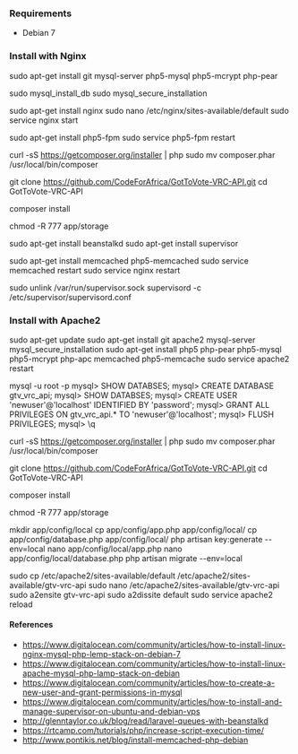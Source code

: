 ### Requirements

- Debian 7

### Install with Nginx

sudo apt-get install git mysql-server php5-mysql php5-mcrypt php-pear

sudo mysql_install_db
sudo mysql_secure_installation

sudo apt-get install nginx
sudo nano /etc/nginx/sites-available/default
sudo service nginx start


sudo apt-get install php5-fpm
sudo service php5-fpm restart

curl -sS https://getcomposer.org/installer | php
sudo mv composer.phar /usr/local/bin/composer

git clone https://github.com/CodeForAfrica/GotToVote-VRC-API.git
cd GotToVote-VRC-API

composer install

chmod -R 777 app/storage

sudo apt-get install beanstalkd
sudo apt-get install supervisor

sudo apt-get install memcached php5-memcached
sudo service memcached restart
sudo service nginx restart



sudo unlink /var/run/supervisor.sock
supervisord -c /etc/supervisor/supervisord.conf 


### Install with Apache2

sudo apt-get update
sudo apt-get install git apache2 mysql-server
mysql_secure_installation
sudo apt-get install php5 php-pear php5-mysql php5-mcrypt php-apc memcached php5-memcache
sudo service apache2 restart

mysql -u root -p
mysql> SHOW DATABSES;
mysql> CREATE DATABASE gtv_vrc_api;
mysql> SHOW DATABSES;
mysql> CREATE USER 'newuser'@'localhost' IDENTIFIED BY 'password';
mysql> GRANT ALL PRIVILEGES ON gtv_vrc_api.* TO 'newuser'@'localhost';
mysql> FLUSH PRIVILEGES;
mysql> \q

curl -sS https://getcomposer.org/installer | php
sudo mv composer.phar /usr/local/bin/composer

git clone https://github.com/CodeForAfrica/GotToVote-VRC-API.git
cd GotToVote-VRC-API

composer install

chmod -R 777 app/storage

mkdir app/config/local
cp app/config/app.php app/config/local/
cp app/config/database.php app/config/local/
php artisan key:generate --env=local
nano app/config/local/app.php
nano app/config/local/database.php
php artisan migrate --env=local

sudo cp /etc/apache2/sites-available/default /etc/apache2/sites-available/gtv-vrc-api
sudo nano /etc/apache2/sites-available/gtv-vrc-api
sudo a2ensite gtv-vrc-api
sudo a2dissite default
sudo service apache2 reload

#### References
- https://www.digitalocean.com/community/articles/how-to-install-linux-nginx-mysql-php-lemp-stack-on-debian-7
- https://www.digitalocean.com/community/articles/how-to-install-linux-apache-mysql-php-lamp-stack-on-debian
- https://www.digitalocean.com/community/articles/how-to-create-a-new-user-and-grant-permissions-in-mysql
- https://www.digitalocean.com/community/articles/how-to-install-and-manage-supervisor-on-ubuntu-and-debian-vps
- http://glenntaylor.co.uk/blog/read/laravel-queues-with-beanstalkd
- https://rtcamp.com/tutorials/php/increase-script-execution-time/
- http://www.pontikis.net/blog/install-memcached-php-debian
